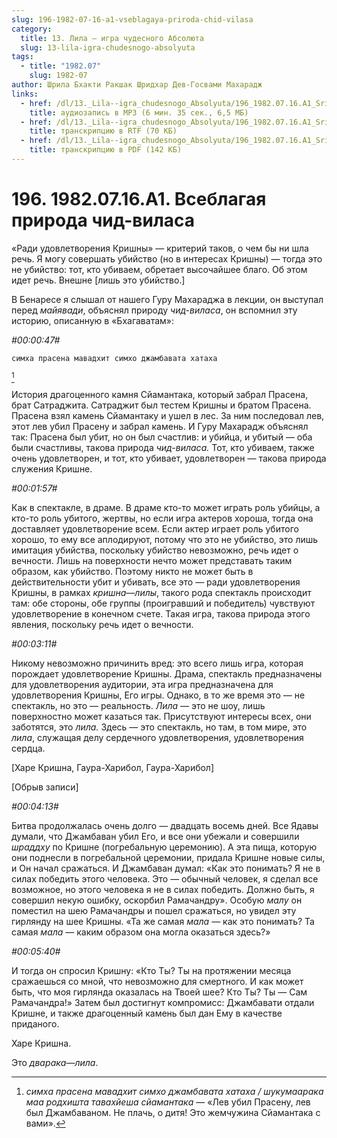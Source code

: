 ```yaml
---
slug: 196-1982-07-16-a1-vseblagaya-priroda-chid-vilasa
category:
  title: 13. Лила — игра чудесного Абсолюта
  slug: 13-lila-igra-chudesnogo-absolyuta
tags:
  - title: "1982.07"
    slug: 1982-07
author: Шрила Бхакти Ракшак Шридхар Дев-Госвами Махарадж
links:
  - href: /dl/13._Lila--igra_chudesnogo_Absolyuta/196_1982.07.16.A1_SridharMj_Vseblagaja_priroda_chid-vilasa.mp3
    title: аудиозапись в MP3 (6 мин. 35 сек., 6,5 МБ)
  - href: /dl/13._Lila--igra_chudesnogo_Absolyuta/196_1982.07.16.A1_SridharMj_Vseblagaja_priroda_chid-vilasa.rtf
    title: транскрипцию в RTF (70 КБ)
  - href: /dl/13._Lila--igra_chudesnogo_Absolyuta/196_1982.07.16.A1_SridharMj_Vseblagaja_priroda_chid-vilasa.pdf
    title: транскрипцию в PDF (142 КБ)
---
```


# 196. 1982.07.16.A1. Всеблагая природа чид-виласа

«Ради удовлетворения Кришны» — критерий таков, о чем бы ни шла речь. Я могу совершать убийство (но в интересах Кришны) — тогда это не убийство: тот, кто убиваем, обретает высочайшее благо. Об этом идет речь. Внешне [лишь это убийство.]

В Бенаресе я слышал от нашего Гуру Махараджа в лекции, он выступал перед *майявади*, объяснял природу *чид-виласа*, он вспомнил эту историю, описанную в «Бхагаватам»:

*#00:00:47#*

    симха прасена мавадхит симхо джамбавата хатаха
[^_ftn1]

История драгоценного камня Сйамантака, который забрал Прасена, брат Сатраджита. Сатраджит был тестем Кришны и братом Прасена. Прасена взял камень Сйамантаку и ушел в лес. За ним последовал лев, этот лев убил Прасену и забрал камень. И Гуру Махарадж объяснял так: Прасена был убит, но он был счастлив: и убийца, и убитый — оба были счастливы, такова природа *чид-виласа.* Тот, кто убиваем, также очень удовлетворен, и тот, кто убивает, удовлетворен — такова природа служения Кришне.

*#00:01:57#*

Как в спектакле, в драме. В драме кто-то может играть роль убийцы, а кто-то роль убитого, жертвы, но если игра актеров хороша, тогда она доставляет удовлетворение всем. Если актер играет роль убитого хорошо, то ему все аплодируют, потому что это не убийство, это лишь имитация убийства, поскольку убийство невозможно, речь идет о вечности. Лишь на поверхности нечто может представать таким образом, как убийство. Поэтому никто не может быть в действительности убит и убивать, все это — ради удовлетворения Кришны, в рамках *кришна*—*лилы*, такого рода спектакль происходит там: обе стороны, обе группы (проигравший и победитель) чувствуют удовлетворение в конечном счете. Такая игра, такова природа этого явления, поскольку речь идет о вечности.

*#00:03:11#*

Никому невозможно причинить вред: это всего лишь игра, которая порождает удовлетворение Кришны. Драма, спектакль предназначены для удовлетворения аудитории, эта игра предназначена для удовлетворения Кришны, Его игры. Однако, в то же время это — не спектакль, но это — реальность. *Лила* — это не шоу, лишь поверхностно может казаться так. Присутствуют интересы всех, они заботятся, это *лила.* Здесь — это спектакль, но там, в том мире, это *лила*, служащая делу сердечного удовлетворения, удовлетворения сердца.

[Харе Кришна, Гаура-Харибол, Гаура-Харибол]

[Обрыв записи]

*#00:04:13#*

Битва продолжалась очень долго — двадцать восемь дней. Все Ядавы думали, что Джамбаван убил Его, и все они убежали и совершили *шраддху* по Кришне (погребальную церемонию). А эта пища, которую они поднесли в погребальной церемонии, придала Кришне новые силы, и Он начал сражаться. И Джамбаван думал: «Как это понимать? Я не в силах победить этого человека. Это — обычный человек, я сделал все возможное, но этого человека я не в силах победить. Должно быть, я совершил некую ошибку, оскорбил Рамачандру». Особую *малу* он поместил на шею Рамачандры и пошел сражаться, но увидел эту гирлянду на шее Кришны. «Та же самая *мала* — как это понимать? Та самая *мала* — каким образом она могла оказаться здесь?»

*#00:05:40#*

И тогда он спросил Кришну: «Кто Ты? Ты на протяжении месяца сражаешься со мной, что невозможно для смертного. И как может быть, что моя гирлянда оказалась на Твоей шее? Кто Ты? Ты — Сам Рамачандра!» Затем был достигнут компромисс: Джамбавати отдали Кришне, и также драгоценный камень был дан Ему в качестве приданого.

Харе Кришна.

Это *дварака*—*лила*.



[^_ftn1]: *симха прасена мавадхит симхо джамбавата хатаха / шукумаарака маа родхишта тавахйеша сйамантака* — «Лев убил Прасену, лев был Джамбаваном. Не плачь, о дитя! Это жемчужина Сйамантака с вами».

